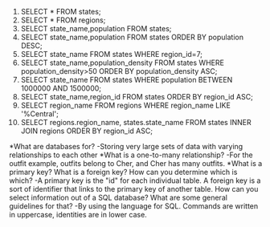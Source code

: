 1. SELECT * FROM states;
2. SELECT * FROM regions;
3. SELECT state_name,population FROM states;
4. SELECT state_name,population FROM states
   ORDER BY population DESC;
5. SELECT state_name FROM states
   WHERE region_id=7;
6. SELECT state_name,population_density FROM states
   WHERE population_density>50 ORDER BY population_density ASC;
7. SELECT state_name FROM states
   WHERE population BETWEEN 1000000 AND 1500000; 
8. SELECT state_name,region_id FROM states
   ORDER BY region_id ASC;
9. SELECT region_name FROM regions
   WHERE region_name LIKE '%Central';
10. SELECT regions.region_name, states.state_name
   FROM states
   INNER JOIN regions
   ORDER BY region_id ASC;

*What are databases for?
	-Storing very large sets of data with varying relationships to each other
*What is a one-to-many relationship?
	-For the outfit example, outfits belong to Cher, and Cher has many outfits.
*What is a primary key? What is a foreign key? How can you determine which is which?
	-A primary key is the "id" for each individual table. A foreign key is a sort of identifier that links to the primary key of another table. 
How can you select information out of a SQL database? What are some general guidelines for that?
	-By using the language for SQL. Commands are written in uppercase, identities are in lower case. 

